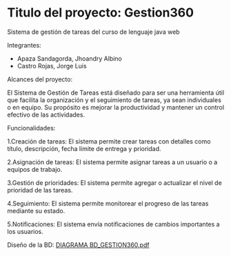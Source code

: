 # Titulo del proyecto: Gestion360
 Sistema de gestión de tareas del curso de lenguaje java web
 
 Integrantes: 

- Apaza Sandagorda, Jhoandry Albino
- Castro Rojas, Jorge Luis

Alcances del proyecto:

El Sistema de Gestión de Tareas está diseñado para ser una herramienta útil que facilita la organización y el seguimiento de tareas, 
ya sean individuales o en equipo. Su propósito es mejorar la productividad y mantener un control efectivo de las actividades.

Funcionalidades:

1.Creación de tareas: El sistema permite crear tareas con detalles como título, descripción, fecha límite de entrega y prioridad.

2.Asignación de tareas: El sistema permite asignar tareas a un usuario o a equipos de trabajo.

3.Gestión de prioridades: El sistema permite agregar o actualizar el nivel de prioridad de las tareas.

4.Seguimiento: El sistema permite monitorear el progreso de las tareas mediante su estado.

5.Notificaciones: El sistema envía notificaciones de cambios importantes a los usuarios.

Diseño de la BD: [DIAGRAMA BD_GESTION360.pdf](https://github.com/user-attachments/files/19698422/DIAGRAMA.BD_GESTION360.pdf)


